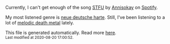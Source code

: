 
  Currently, I can't get enough of the song <a href="https://open.spotify.com/track/6dKC7vDWrm1TU8Wq0qeYLD">STFU</a> by <a href="https://open.spotify.com/artist/7lAi1Cv19DsukgGjbZQxFg">Annisokay</a> on <a href="https://open.spotify.com/user/9qz2xtkur2fengfsdcq8dd907?si=kq2SVrUkSNe0z1NJjpt7kg">Spotify</a>.

  My most listened genre is <a href="https://duckduckgo.com/?q=neue deutsche harte music">neue deutsche harte</a>.
  Still, I've been listening to a lot of <a href="https://duckduckgo.com/?q=melodic death metal music">melodic death metal</a> lately.

  This file is generated automatically. Read more <a href="https://github.com/CodeF0x/CodeF0x/blob/master/IMPORTANT.md">here</a>.
  <br>
  <sub>Last modified at 2020-08-20 17:00:52.</sub>
  